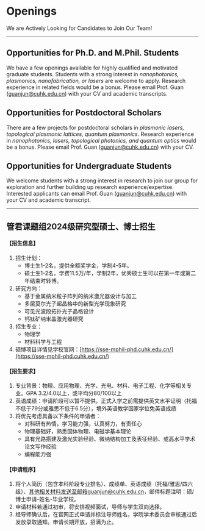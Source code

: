 # **Openings**

We are Actively Looking for Candidates to Join Our Team!

-----------------------------------

## **Opportunities for Ph.D. and M.Phil. Students**

We have a few openings available for highly qualified and motivated graduate students. Students with a strong interest in _nanophotonics, plasmonics, nanofabrication, or lasers_ are welcome to apply. Research experience in related fields would be a bonus. Please email Prof. Guan (guanjun@cuhk.edu.cn) with your CV and academic transcripts.


## **Opportunities for Postdoctoral Scholars**

There are a few projects for postdoctoral scholars in _plasmonic lasers, topological plasmonic lattices, quantum plasmonics_. Research experience in _nanophotonics, lasers, topological photonics, and quantum optics_ would be a bonus. Please email Prof. Guan (guanjun@cuhk.edu.cn) with your CV.

## **Opportunities for Undergraduate Students**

We welcome students with a strong interest in research to join our group for exploration and further building up research experience/expertise. Interested applicants can email Prof. Guan (guanjun@cuhk.edu.cn) with your CV and academic transcript.
<br>

-----------------------------------

## **管君课题组2024级研究型硕士、博士招生**

#### 【招生信息】

1. 招生计划：
   * 博士生1-2名，提供全额奖学金，学制4-5年。
   * 硕士生1-2名，学费11.5万/年，学制2年，优秀硕士生可以在第一年或第二年结束时转博。
2. 研究方向：
   * 基于金属纳米粒子阵列的纳米激光器设计与加工
   * 多层莫尔光子超晶格中的新型光学现象研究
   * 可见光波段拓扑光子晶格设计
   * 钙钛矿纳米晶激光器研究
3. 招生专业：
   * 物理学
   * 材料科学与工程
4. 硕博项目详情见学校官网：[https://sse-mphil-phd.cuhk.edu.cn/](https://sse-mphil-phd.cuhk.edu.cn/)

#### 【招生要求】

1. 专业背景：物理、应用物理、光学、光电、材料、电子工程、化学等相关专业。GPA 3.2/4.0以上，或平均分80/100以上
2. 英语成绩：申请阶段可以暂不提供。正式入学之前需提供英文水平证明（托福不低于79分或雅思不低于6.5分），境外英语教学国家学位免英语成绩
3. 将优先考虑具备以下条件的申请者：
    * 对科研有热情，学习能力强，认真努力，有责任心
    * 物理基础好，熟悉固体物理、电磁学基本理论
    * 具有光路搭建及激光实验经验、微纳结构加工及表征经验、或高水平学术论文写作经验
    * 编程能力强

#### 【申请程序】

1. 将个人简历（包含本科阶段专业排名）、成绩单、英语成绩（托福/雅思/四六级）、其他相关材料发送至邮箱guanjun@cuhk.edu.cn，邮件标题注明：硕/博士申请-姓名-毕业学校。
2. 申请材料若通过初审，将安排视频面试，导师与学生双向选择。
3. 经导师确认后，在官网正式申请并标注导师姓名，学院学术委员会审核通过后发放录取通知。申请长期开放，招满为止。







